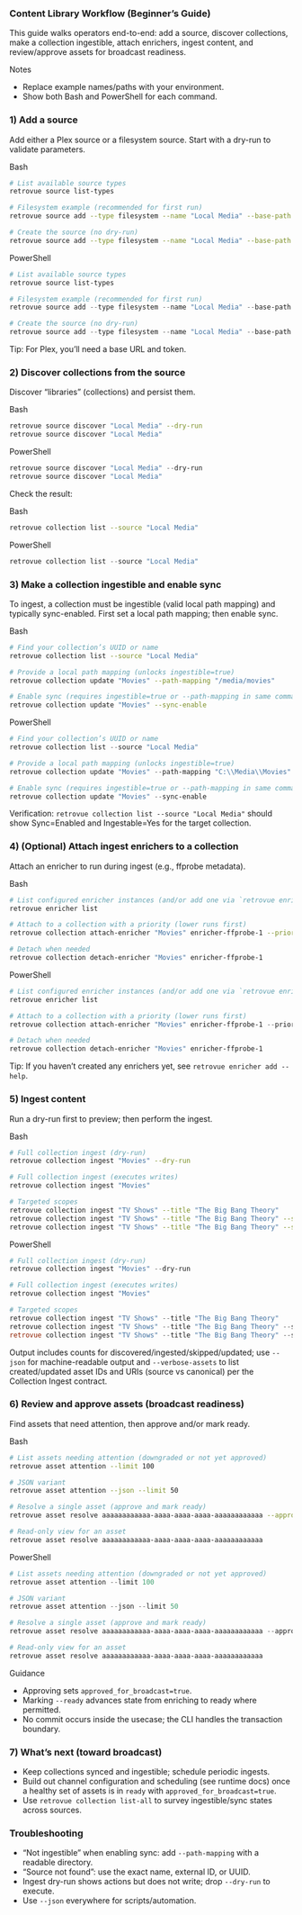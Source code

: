 ### Content Library Workflow (Beginner’s Guide)

This guide walks operators end-to-end: add a source, discover collections, make a collection ingestible, attach enrichers, ingest content, and review/approve assets for broadcast readiness.

Notes
- Replace example names/paths with your environment.
- Show both Bash and PowerShell for each command.

### 1) Add a source

Add either a Plex source or a filesystem source. Start with a dry-run to validate parameters.

Bash
```bash
# List available source types
retrovue source list-types

# Filesystem example (recommended for first run)
retrovue source add --type filesystem --name "Local Media" --base-path "/media/movies" --dry-run

# Create the source (no dry-run)
retrovue source add --type filesystem --name "Local Media" --base-path "/media/movies"
```

PowerShell
```powershell
# List available source types
retrovue source list-types

# Filesystem example (recommended for first run)
retrovue source add --type filesystem --name "Local Media" --base-path "C:\\Media\\Movies" --dry-run

# Create the source (no dry-run)
retrovue source add --type filesystem --name "Local Media" --base-path "C:\\Media\\Movies"
```

Tip: For Plex, you’ll need a base URL and token.

### 2) Discover collections from the source

Discover “libraries” (collections) and persist them.

Bash
```bash
retrovue source discover "Local Media" --dry-run
retrovue source discover "Local Media"
```

PowerShell
```powershell
retrovue source discover "Local Media" --dry-run
retrovue source discover "Local Media"
```

Check the result:

Bash
```bash
retrovue collection list --source "Local Media"
```

PowerShell
```powershell
retrovue collection list --source "Local Media"
```

### 3) Make a collection ingestible and enable sync

To ingest, a collection must be ingestible (valid local path mapping) and typically sync-enabled. First set a local path mapping; then enable sync.

Bash
```bash
# Find your collection’s UUID or name
retrovue collection list --source "Local Media"

# Provide a local path mapping (unlocks ingestible=true)
retrovue collection update "Movies" --path-mapping "/media/movies"

# Enable sync (requires ingestible=true or --path-mapping in same command)
retrovue collection update "Movies" --sync-enable
```

PowerShell
```powershell
# Find your collection’s UUID or name
retrovue collection list --source "Local Media"

# Provide a local path mapping (unlocks ingestible=true)
retrovue collection update "Movies" --path-mapping "C:\\Media\\Movies"

# Enable sync (requires ingestible=true or --path-mapping in same command)
retrovue collection update "Movies" --sync-enable
```

Verification: `retrovue collection list --source "Local Media"` should show Sync=Enabled and Ingestable=Yes for the target collection.

### 4) (Optional) Attach ingest enrichers to a collection

Attach an enricher to run during ingest (e.g., ffprobe metadata).

Bash
```bash
# List configured enricher instances (and/or add one via `retrovue enricher ...`)
retrovue enricher list

# Attach to a collection with a priority (lower runs first)
retrovue collection attach-enricher "Movies" enricher-ffprobe-1 --priority 1

# Detach when needed
retrovue collection detach-enricher "Movies" enricher-ffprobe-1
```

PowerShell
```powershell
# List configured enricher instances (and/or add one via `retrovue enricher ...`)
retrovue enricher list

# Attach to a collection with a priority (lower runs first)
retrovue collection attach-enricher "Movies" enricher-ffprobe-1 --priority 1

# Detach when needed
retrovue collection detach-enricher "Movies" enricher-ffprobe-1
```

Tip: If you haven’t created any enrichers yet, see `retrovue enricher add --help`.

### 5) Ingest content

Run a dry-run first to preview; then perform the ingest.

Bash
```bash
# Full collection ingest (dry-run)
retrovue collection ingest "Movies" --dry-run

# Full collection ingest (executes writes)
retrovue collection ingest "Movies"

# Targeted scopes
retrovue collection ingest "TV Shows" --title "The Big Bang Theory"
retrovue collection ingest "TV Shows" --title "The Big Bang Theory" --season 1
retrovue collection ingest "TV Shows" --title "The Big Bang Theory" --season 1 --episode 1
```

PowerShell
```powershell
# Full collection ingest (dry-run)
retrovue collection ingest "Movies" --dry-run

# Full collection ingest (executes writes)
retrovue collection ingest "Movies"

# Targeted scopes
retrovue collection ingest "TV Shows" --title "The Big Bang Theory"
retrovue collection ingest "TV Shows" --title "The Big Bang Theory" --season 1
retrovue collection ingest "TV Shows" --title "The Big Bang Theory" --season 1 --episode 1
```

Output includes counts for discovered/ingested/skipped/updated; use `--json` for machine-readable output and `--verbose-assets` to list created/updated asset IDs and URIs (source vs canonical) per the Collection Ingest contract.

### 6) Review and approve assets (broadcast readiness)

Find assets that need attention, then approve and/or mark ready.

Bash
```bash
# List assets needing attention (downgraded or not yet approved)
retrovue asset attention --limit 100

# JSON variant
retrovue asset attention --json --limit 50

# Resolve a single asset (approve and mark ready)
retrovue asset resolve aaaaaaaaaaaa-aaaa-aaaa-aaaa-aaaaaaaaaaaa --approve --ready

# Read-only view for an asset
retrovue asset resolve aaaaaaaaaaaa-aaaa-aaaa-aaaa-aaaaaaaaaaaa
```

PowerShell
```powershell
# List assets needing attention (downgraded or not yet approved)
retrovue asset attention --limit 100

# JSON variant
retrovue asset attention --json --limit 50

# Resolve a single asset (approve and mark ready)
retrovue asset resolve aaaaaaaaaaaa-aaaa-aaaa-aaaa-aaaaaaaaaaaa --approve --ready

# Read-only view for an asset
retrovue asset resolve aaaaaaaaaaaa-aaaa-aaaa-aaaa-aaaaaaaaaaaa
```

Guidance
- Approving sets `approved_for_broadcast=true`.
- Marking `--ready` advances state from enriching to ready where permitted.
- No commit occurs inside the usecase; the CLI handles the transaction boundary.

### 7) What’s next (toward broadcast)

- Keep collections synced and ingestible; schedule periodic ingests.
- Build out channel configuration and scheduling (see runtime docs) once a healthy set of assets is in `ready` with `approved_for_broadcast=true`.
- Use `retrovue collection list-all` to survey ingestible/sync states across sources.

### Troubleshooting

- “Not ingestible” when enabling sync: add `--path-mapping` with a readable directory.
- “Source not found”: use the exact name, external ID, or UUID.
- Ingest dry-run shows actions but does not write; drop `--dry-run` to execute.
- Use `--json` everywhere for scripts/automation.


